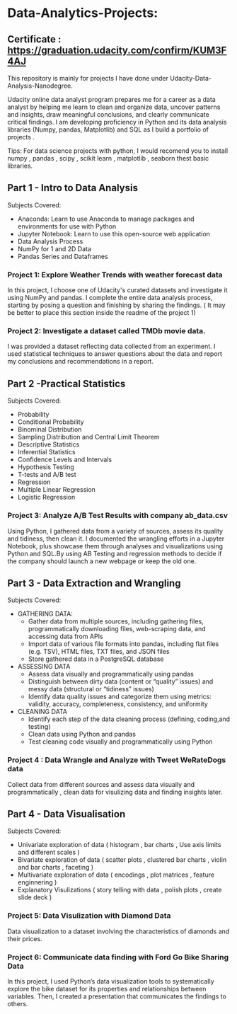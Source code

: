 # Data-Analytics-Projects:
 
## Certificate : https://graduation.udacity.com/confirm/KUM3F4AJ   
  
This repository is mainly for projects I have done under Udacity-Data-Analysis-Nanodegree.    

Udacity online data analyst program prepares me for a career as a data analyst by helping me learn to clean and organize data, uncover patterns and insights, draw meaningful conclusions, and clearly communicate critical findings. I am developing proficiency in Python and its data  analysis libraries (Numpy, pandas, Matplotlib) and SQL as I build a portfolio of projects . 

Tips: For data science projects with python, I would recomend you to install numpy , pandas , scipy , scikit learn , matplotlib , seaborn thest basic libraries.  



## Part 1 - Intro to Data Analysis

Subjects Covered:
* Anaconda: Learn to use Anaconda to manage packages and environments for use with Python
* Jupyter Notebook: Learn to use this open-source web application 
* Data Analysis Process
* NumPy for 1 and 2D Data
* Pandas Series and Dataframes

### Project 1: Explore Weather Trends with weather forecast data 
In this project, I choose one of Udacity's curated datasets and investigate it using NumPy and pandas.
I complete the entire data analysis process, starting by posing a question and finishing by sharing the findings. 
( It may be better to place this section inside the readme of the project 1) 

### Project 2:  Investigate a dataset called TMDb movie data.
I was provided a dataset reflecting data collected from an experiment. I used statistical techniques to answer questions about the data and report my conclusions and recommendations in a report.
 


## Part 2 -Practical Statistics 

Subjects Covered:
* Probability
* Conditional Probability
* Binominal Distribution
* Sampling Distribution and Central Limit Theorem
* Descriptive Statistics
* Inferential Statistics
* Confidence Levels and Intervals
* Hypothesis Testing
* T-tests and A/B test
* Regression
* Multiple Linear Regression
* Logistic Regression

### Project 3: Analyze A/B Test Results with company ab_data.csv 
Using Python, I gathered data from a variety of sources, assess its quality and tidiness, then clean it. I documented the wrangling efforts in a Jupyter Notebook, plus showcase them through analyses and visualizations using Python and SQL.By using AB Testing and regression methods to decide if the company should launch a new webpage or keep the old one. 



## Part 3 - Data Extraction and Wrangling

Subjects Covered:
* GATHERING DATA: 
   * Gather data from multiple sources, including gathering files, programmatically downloading files, web-scraping data, and accessing data from APIs
   * Import data of various file formats into pandas, including flat files (e.g. TSV), HTML files, TXT files, and JSON files
   * Store gathered data in a PostgreSQL database
* ASSESSING DATA 
   * Assess data visually and programmatically using pandas
   * Distinguish between dirty data (content or “quality” issues) and messy data (structural or “tidiness” issues)
   * Identify data quality issues and categorize them using metrics: validity, accuracy, completeness, consistency, and uniformity
* CLEANING DATA 
   * Identify each step of the data cleaning process (defining, coding,and testing)
   * Clean data using Python and pandas
   * Test cleaning code visually and programmatically using Python

### Project 4 :  Data Wrangle and Analyze with Tweet WeRateDogs data
Collect data from different sources and assess data visually and programmatically , clean data for visulizing data and finding insights later. 


## Part 4 - Data Visualisation

Subjects Covered:
* Univariate exploration of data ( histogram , bar charts , Use axis limits and different scales ) 
* Bivariate exploration of data ( scatter plots , clustered bar charts , violin and bar charts , faceting )
* Multivariate exploration of data ( encodings , plot matrices , feature enginnering )
* Explanatory Visulizations ( story telling with data ,  polish plots , create slide deck ) 

### Project 5: Data Visulization with Diamond Data 
Data visualization to a dataset involving the characteristics of diamonds and their prices.

### Project 6: Communicate data finding with Ford Go Bike Sharing Data
In this project, I used Python’s data visualization tools to systematically explore the bike dataset for
its properties and relationships between variables. Then, I created a presentation that communicates the findings to others.



